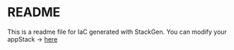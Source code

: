 # README
This is a readme file for IaC generated with StackGen.
You can modify your appStack -> [here](http://main.dev.stackgen.com/appstacks/c5e91329-e484-4d4c-b91a-34b9c38661da)
